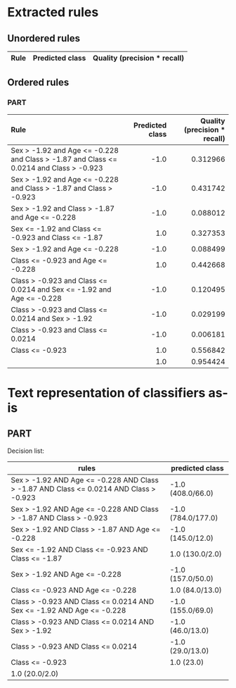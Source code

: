 # Extracted rules

## Unordered rules

| Rule | Predicted class | Quality (precision * recall) |
|:----|----:|----:|

## Ordered rules

### PART

| Rule | Predicted class | Quality (precision * recall) |
|:----|----:|----:|
| Sex > -1.92 and Age <= -0.228 and Class > -1.87 and Class <= 0.0214 and Class > -0.923 | -1.0 | 0.312966 |
| Sex > -1.92 and Age <= -0.228 and Class > -1.87 and Class > -0.923 | -1.0 | 0.431742 |
| Sex > -1.92 and Class > -1.87 and Age <= -0.228 | -1.0 | 0.088012 |
| Sex <= -1.92 and Class <= -0.923 and Class <= -1.87 | 1.0 | 0.327353 |
| Sex > -1.92 and Age <= -0.228 | -1.0 | 0.088499 |
| Class <= -0.923 and Age <= -0.228 | 1.0 | 0.442668 |
| Class > -0.923 and Class <= 0.0214 and Sex <= -1.92 and Age <= -0.228 | -1.0 | 0.120495 |
| Class > -0.923 and Class <= 0.0214 and Sex > -1.92 | -1.0 | 0.029199 |
| Class > -0.923 and Class <= 0.0214 | -1.0 | 0.006181 |
| Class <= -0.923 | 1.0 | 0.556842 |
|  | 1.0 | 0.954424 |


# Text representation of classifiers as-is

## PART

Decision list:

rules | predicted class
---|---
Sex > -1.92 AND Age <= -0.228 AND Class > -1.87 AND Class <= 0.0214 AND Class > -0.923|-1.0 (408.0/66.0)
Sex > -1.92 AND Age <= -0.228 AND Class > -1.87 AND Class > -0.923|-1.0 (784.0/177.0)
Sex > -1.92 AND Class > -1.87 AND Age <= -0.228|-1.0 (145.0/12.0)
Sex <= -1.92 AND Class <= -0.923 AND Class <= -1.87|1.0 (130.0/2.0)
Sex > -1.92 AND Age <= -0.228|-1.0 (157.0/50.0)
Class <= -0.923 AND Age <= -0.228|1.0 (84.0/13.0)
Class > -0.923 AND Class <= 0.0214 AND Sex <= -1.92 AND Age <= -0.228|-1.0 (155.0/69.0)
Class > -0.923 AND Class <= 0.0214 AND Sex > -1.92|-1.0 (46.0/13.0)
Class > -0.923 AND Class <= 0.0214|-1.0 (29.0/13.0)
Class <= -0.923|1.0 (23.0)
|1.0 (20.0/2.0)


